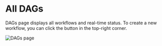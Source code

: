 # All DAGs

DAGs page displays all workflows and real-time status. To create a new workflow, you can click the button in the top-right corner.

![DAGs page](https://user-images.githubusercontent.com/1475839/167070248-743b5e8f-ee24-49bf-a4f4-a5225dfc755a.png)